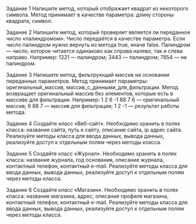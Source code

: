 Задание 1
Напишите метод, который отображает квадрат из 
некоторого символа. Метод принимает в качестве параметра: длину стороны квадрата, символ.

Задание 2
Напишите метод, который проверяет является ли 
переданное число «палиндромом». Число передаётся в 
качестве параметра. Если число палиндром нужно вернуть из метода true, иначе false.
Палиндром — число, которое читается одинаково как 
справа налево, так и слева направо. Например:
1221 — палиндром;
3443 — палиндром;
7854 — не палиндром.

Задание 3
Напишите метод, фильтрующий массив на основании 
переданных параметров. Метод принимает параметры: 
оригинальный_массив, массив_с_данными_для_фильтрации.
Метод возвращает оригинальный массив без элементов, которые есть в массиве для фильтрации.
Например:
1 2 6 -1 88 7 6 — оригинальный массив;
6 88 7 — массив для фильтрации;
1 2 -1 — результат работы метода.

Задание 4
Создайте класс «Веб-сайт». Необходимо хранить в 
полях класса: название сайта, путь к сайту, описание 
сайта, ip адрес сайта. Реализуйте методы класса для ввода 
данных, вывода данных, реализуйте доступ к отдельным 
полям через методы класса. 

Задание 5
Создайте класс «Журнал». Необходимо хранить в 
полях класса: название журнала, год основания, описание журнала, контактный телефон, контактный e-mail. 
Реализуйте методы класса для ввода данных, вывода 
данных, реализуйте доступ к отдельным полям через 
методы класса.

Задание 6
Создайте класс «Магазин». Необходимо хранить в 
полях класса: название магазина, адрес, описание профиля магазина, контактный телефон, контактный e-mail. 
Реализуйте методы класса для ввода данных, вывода 
данных, реализуйте доступ к отдельным полям через 
методы класса.